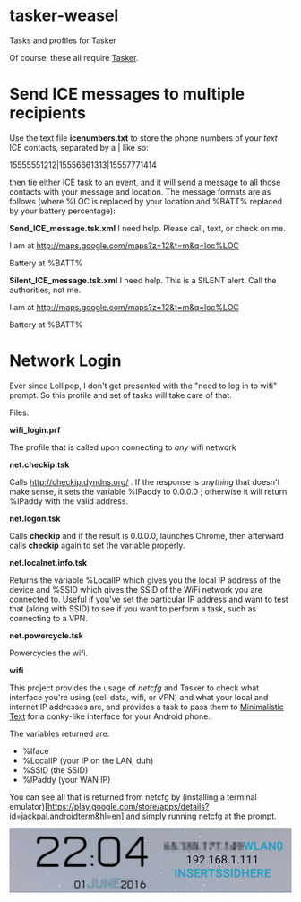 # tasker-weasel
Tasks and profiles for Tasker

Of course, these all require [Tasker](https://play.google.com/store/apps/details?id=net.dinglisch.android.taskerm&hl=en).

# Send ICE messages to multiple recipients

Use the text file **icenumbers.txt** to store the phone numbers of your *text* ICE contacts, separated by a | like so:

   15555551212|15556661313|15557771414

then tie either ICE task to an event, and it will send a message to all those contacts with your message and location. The message formats are as follows (where %LOC is replaced by your location and %BATT% replaced by your battery percentage):

**Send_ICE_message.tsk.xml**
I need help. Please call, text, or check on me. 

I am at http://maps.google.com/maps?z=12&t=m&q=loc%LOC

Battery at %BATT%

**Silent_ICE_message.tsk.xml**
I need help. This is a SILENT alert. Call the authorities, not me.  

I am at http://maps.google.com/maps?z=12&t=m&q=loc%LOC

Battery at %BATT%

# Network Login

Ever since Lollipop, I don't get presented with the "need to log in to wifi" prompt.  So this profile and set of tasks will take care of that.

Files:  

**wifi_login.prf**

The profile that is called upon connecting to *any* wifi network

**net.checkip.tsk**

Calls http://checkip.dyndns.org/ .  If the response is *anything* that doesn't make sense, it sets the variable %IPaddy to 0.0.0.0 ; otherwise it will return %IPaddy with the valid address.

**net.logon.tsk**

Calls **checkip** and if the result is 0.0.0.0, launches Chrome, then afterward calls **checkip** again to set the variable properly.

**net.localnet.info.tsk**

Returns the variable %LocalIP which gives you the local IP address of the device and %SSID which gives the SSID of the WiFi network you are connected to. Useful if you've set the particular IP address and want to test that (along with SSID) to see if you want to perform a task, such as connecting to a VPN.

**net.powercycle.tsk**

Powercycles the wifi.

**wifi**

This project provides the usage of *netcfg* and Tasker to check what interface you're using (cell data, wifi, or VPN) and what your local and internet IP addresses are, and provides a task to pass them to [Minimalistic Text](https://play.google.com/store/apps/details?id=de.devmil.minimaltext&hl=en) for a conky-like interface for your Android phone.

The variables returned are:
* %Iface  
* %LocalIP (your IP on the LAN, duh)  
* %SSID (the SSID)  
* %IPaddy (your WAN IP)  

You can see all that is returned from netcfg by (installing a terminal emulator)[https://play.google.com/store/apps/details?id=jackpal.androidterm&hl=en] and simply running netcfg at the prompt.

![example](example.png?raw=true "With wifi enabled")